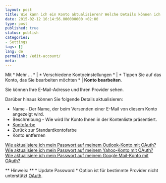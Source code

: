 ```yaml
---
layout: post
title: Wie kann ich ein Konto aktualisieren? Welche Details können ich ändern?
date: 2015-02-12 16:14:56.000000000 +02:00
type: post
published: true
status: publish
categories:
- Settings
tags: []
lang: de
permalink: /edit-account/
meta:
---
```


Mit * Mehr ... * \| * Verschiedene Kontoeinstellungen * \| * Tippen Sie auf das Konto, das Sie bearbeiten möchten * \| **Konto bearbeiten**.

Sie können Ihre E-Mail-Adresse und Ihren Provider sehen.

Darüber hinaus können Sie folgende Details aktualisieren:

* Name - Der Name, der beim Versenden einer E-Mail von diesem Konto angezeigt wird.
* Beschreibung - Wie wird Ihr Konto Ihnen in der Kontenliste präsentiert.
* [Kontofarbe](/accounts-colors-type-mail/)
* Zurück zur Standardkontofarbe
* Konto entfernen

[Wie aktualisiere ich mein Passwort auf meinem Outlook-Konto mit OAuth?](/oauth-outlook/)
[Wie aktualisiere ich mein Passwort auf meinem Yahoo-Konto mit OAuth?](/oauth-yahoo/)
[Wie aktualisiere ich mein Passwort auf meinem Google Mail-Konto mit OAuth?](/oauth-gmail/)

** Hinweis: ** * Update Password * Option ist für bestimmte Provider nicht unterstützt [OAuth](/what-is-oauth/).
